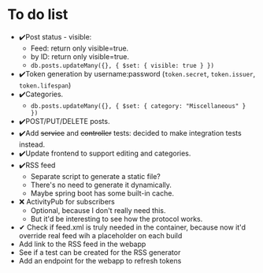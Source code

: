 # To do list

- ✔️Post status - visible:
  - Feed: return only visible=true.
  - by ID: return only visible=true.
  - `db.posts.updateMany({}, { $set: { visible: true } })`
- ✔️Token generation by username:password (`token.secret`, `token.issuer`, `token.lifespan`)
- ✔️Categories.
  - `db.posts.updateMany({}, { $set: { category: "Miscellaneous" } })`
- ✔️POST/PUT/DELETE posts.
- ✔️Add ~~service~~ and ~~controller~~ tests: decided to make integration tests instead.
- ✔️Update frontend to support editing and categories.
- ✔️RSS feed
  - Separate script to generate a static file?
  - There's no need to generate it dynamically.
  - Maybe spring boot has some built-in cache.
- ❌ ActivityPub for subscribers
  - Optional, because I don't really need this.
  - But it'd be interesting to see how the protocol works.
- ✔ Check if feed.xml is truly needed in the container, because now it'd override real feed wih a placeholder on each build
- Add link to the RSS feed in the webapp
- See if a test can be created for the RSS generator
- Add an endpoint for the webapp to refresh tokens
